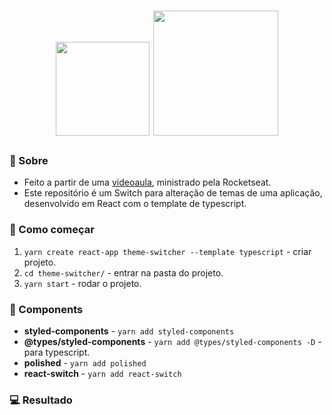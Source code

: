 <h1 align="center">
<img src="https://user-images.githubusercontent.com/51726945/76959847-2f6c6600-68f9-11ea-80ec-1114dc7ee1e7.png" width="150px">
<img src="https://user-images.githubusercontent.com/51726945/76960053-78bcb580-68f9-11ea-9e5c-7901bb2f2fe9.png" width="200px">
</h1>

### :page_with_curl: Sobre
- Feito a partir de uma [videoaula](https://www.youtube.com/watch?v=ngVU74daJ8Y), ministrado pela Rocketseat.
- Este repositório é um Switch para alteração de temas de uma aplicação, desenvolvido em React com o template de typescript.

### :rocket: Como começar
1. `yarn create react-app theme-switcher --template typescript` - criar projeto.
2. `cd theme-switcher/` - entrar na pasta do projeto.
3. `yarn start` - rodar o projeto.

### :page_facing_up: Components
- **styled-components** - `yarn add styled-components`
- **@types/styled-components** - `yarn add @types/styled-components -D` - para typescript.
- **polished** - `yarn add polished`
- **react-switch** - `yarn add react-switch` 

### :computer: Resultado
<p align="center">
  <img>
</p>

